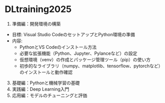 # DLtraining2025

1. 準備編：開発環境の構築
  - 目標: Visual Studio CodeのセットアップとPython環境の準備
  - 内容:
    - PythonとVS Codeのインストール方法
    - 必要な拡張機能（Python、Jupyter、Pylanceなど）の設定
    - 仮想環境（venv）の作成とパッケージ管理ツール（pip）の使い方
    - 初歩的なライブラリ（numpy、matplotlib、tensorflow、pytorchなど）のインストールと動作確認

3. 基礎編：Pythonと機械学習の基礎
4. 実践編：Deep Learning入門
5. 応用編：モデルのチューニングと評価
